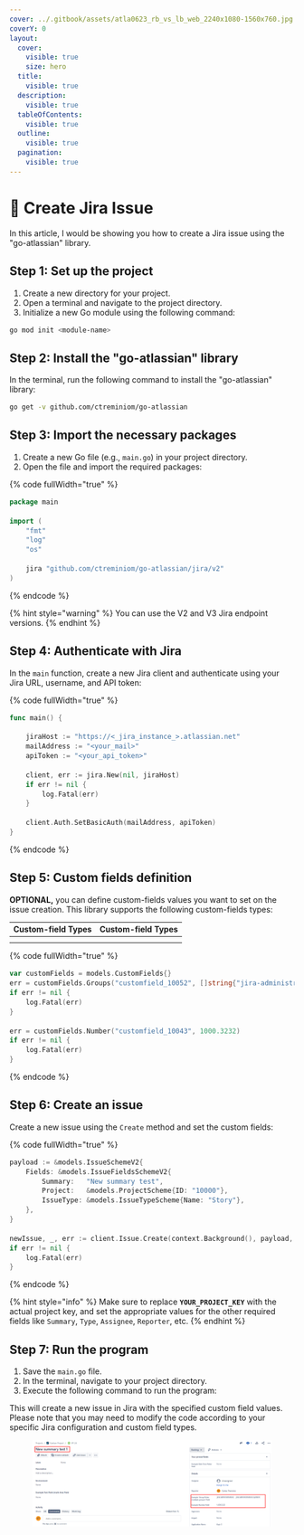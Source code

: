 ```yaml
---
cover: ../.gitbook/assets/atla0623_rb_vs_lb_web_2240x1080-1560x760.jpg
coverY: 0
layout:
  cover:
    visible: true
    size: hero
  title:
    visible: true
  description:
    visible: true
  tableOfContents:
    visible: true
  outline:
    visible: true
  pagination:
    visible: true
---
```


# 👾 Create Jira Issue

In this article, I would be showing you how to create a Jira issue using the "go-atlassian" library.

## Step 1: Set up the project

1. Create a new directory for your project.
2. Open a terminal and navigate to the project directory.
3. Initialize a new Go module using the following command:

```bash
go mod init <module-name>
```

## Step 2: Install the "go-atlassian" library

In the terminal, run the following command to install the "go-atlassian" library:

```bash
go get -v github.com/ctreminiom/go-atlassian
```

## Step 3: Import the necessary packages

1. Create a new Go file (e.g., `main.go`) in your project directory.
2. Open the file and import the required packages:

{% code fullWidth="true" %}
```go
package main

import (
	"fmt"
	"log"
	"os"

	jira "github.com/ctreminiom/go-atlassian/jira/v2"
)
```
{% endcode %}

{% hint style="warning" %}
You can use the V2 and V3 Jira endpoint versions.
{% endhint %}

## Step 4: Authenticate with Jira

In the `main` function, create a new Jira client and authenticate using your Jira URL, username, and API token:

{% code fullWidth="true" %}
```go
func main() {

	jiraHost := "https://<_jira_instance_>.atlassian.net"
	mailAddress := "<your_mail>"
	apiToken := "<your_api_token>"

	client, err := jira.New(nil, jiraHost)
	if err != nil {
		log.Fatal(err)
	}

	client.Auth.SetBasicAuth(mailAddress, apiToken)
}
```
{% endcode %}

## Step 5: Custom fields definition

**OPTIONAL,** you can define custom-fields values you want to set on the issue creation. This library supports the following custom-fields types:

<table><thead><tr><th data-type="select" data-multiple>Custom-field Types</th><th data-type="select" data-multiple>Custom-field Types</th></tr></thead><tbody><tr><td></td><td></td></tr><tr><td></td><td></td></tr></tbody></table>

{% code fullWidth="true" %}
```go
var customFields = models.CustomFields{}
err = customFields.Groups("customfield_10052", []string{"jira-administrators", "jira-administrators-system"})
if err != nil {
	log.Fatal(err)
}

err = customFields.Number("customfield_10043", 1000.3232)
if err != nil {
	log.Fatal(err)
}
```
{% endcode %}

## Step 6: Create an issue

Create a new issue using the `Create` method and set the custom fields:

{% code fullWidth="true" %}
```go
payload := &models.IssueSchemeV2{
	Fields: &models.IssueFieldsSchemeV2{
		Summary:   "New summary test",
		Project:   &models.ProjectScheme{ID: "10000"},
		IssueType: &models.IssueTypeScheme{Name: "Story"},
	},
}

newIssue, _, err := client.Issue.Create(context.Background(), payload, &customFields)
if err != nil {
	log.Fatal(err)
}
```
{% endcode %}

{% hint style="info" %}
Make sure to replace **`YOUR_PROJECT_KEY`** with the actual project key, and set the appropriate values for the other required fields like `Summary`, `Type`, `Assignee`, `Reporter`, etc.
{% endhint %}

## Step 7: Run the program

1. Save the `main.go` file.
2. In the terminal, navigate to your project directory.
3. Execute the following command to run the program:

This will create a new issue in Jira with the specified custom field values. Please note that you may need to modify the code according to your specific Jira configuration and custom field types.

<figure><img src="../.gitbook/assets/image (1) (2).png" alt=""><figcaption></figcaption></figure>

